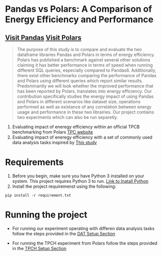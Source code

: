 # Pandas vs Polars: A Comparison of Energy Efficiency and Performance

[Visit Pandas](https://pandas.pydata.org/)
[Visit Polars](https://www.pola.rs/)
--- 
> The purpose of this study is to compare and evaluate the two
 dataframe libraries Pandas and Polars in terms of energy efficiency.
Polars has published a benchmark against several other solutions claiming
it has better performance in terms of speed when running different 
SQL queries, especially compared to Pandas6. Additionally,
there exist other benchmarks comparing the performance of Pandas
and Polars using different queries which report similar results.
Predominantly we will look whether the improved performance
that has been reported by Polars, translates into energy efficiency.
Our contribution specifically studies the energy impact of using
Pandas and Polars in different scenarios like dataset size, operations
performed as well as existance of any correlation between energy usage and performance in these two librairies.
Our project contains two experiments which can also be run separetly.  
1. Evaluating impact of eneregy efficiency within an official TPCB benchmarking from Polars [TPC website](https://www.tpc.org/tpch/)
2. Evaluating impact of eneregy efficiency with a set of commonly used data analysis tasks inspired by [This study](https://ieeexplore.ieee.org/document/10174114)

# Requirements

1. Before you begin, make sure you have Python 3 installed on your system. This project requires Python 3 to run. [Link to Inatall Python](https://www.python.org/downloads/)
2. Install the project requiremenst using the following:
```shell
pip install -r requirement.txt
```

# Running the project

- For running our experiment operating with differen data analysis tasks follow the steps provided in the [DAT Setup Section](examples/README.md#setup) 

- For running the TPCH experiment from Polars follow the steps provided in the [TPCH Setup Section](tpch-pandas-polars/README.md#setup)